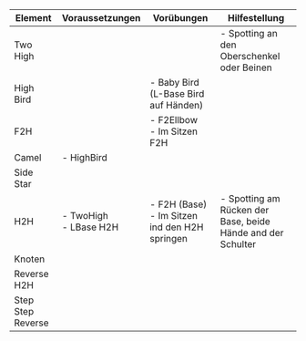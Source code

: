 | Element           | Voraussetzungen          | Vorübungen                                        | Hilfestellung                                               |
| ----------------- | ------------------------ | ------------------------------------------------- | ----------------------------------------------------------- |
| Two High          |                          |                                                   | - Spotting an den Oberschenkel oder Beinen                  |
| High Bird         |                          | -  Baby Bird (L-Base Bird auf Händen)             |                                                             |
| F2H               |                          | - F2Ellbow<br>- Im Sitzen F2H                     |                                                             |
| Camel             | - HighBird               |                                                   |                                                             |
| Side Star         |                          |                                                   |                                                             |
| H2H               | - TwoHigh<br>- LBase H2H | - F2H (Base)<br>- Im Sitzen ind den H2H  springen | - Spotting am Rücken der Base, beide Hände and der Schulter |
| Knoten            |                          |                                                   |                                                             |
| Reverse H2H       |                          |                                                   |                                                             |
| Step Step Reverse |                          |                                                   |                                                             |
